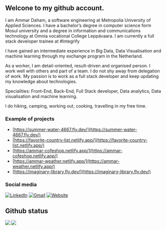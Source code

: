 

## Welcone to my github account.

I am Ammar Daham, a software engineering at Metropolia University of Applied Sciences.  I have a bachelor’s degree in computer science form Mosul university and a degree in information and communications technology at Omnia vocational College Leppävaara. I am currently a full stack developer trainee at #Integrify 

I have gained an intermediate experience in Big Data, Data Visualisation and machine learning through my exchange program in the Netherland.

As a worker, I am detail-oriented, result-driven and organised person. I work well with others and part of a team. I do not shy away from delegation of work. My passion is to work as a full stack developer and keep updating my knowledge about technologies.  

Specialities: Front-End, Back-End, Full Stack developer, Data analytics, Data visualisation and machine learning. 

I do hiking, camping, working out, cooking, travelling in my free time.


### Example of projects
- [https://summer-water-4667.fly.dev/](https://summer-water-4667.fly.dev/)
- [https://favorite-country-list.netlify.app/](https://favorite-country-list.netlify.app/)
- [https://ammar-cofeshop.netlify.app/](https://ammar-cofeshop.netlify.app/)
- [https://ammar-weather.netlify.app/](https://ammar-weather.netlify.app/)
- [https://imaginary-library.fly.dev/](https://imaginary-library.fly.dev/)

### Social media
[![LinkedIn](https://img.shields.io/badge/LinkedIn-blue?style=for-the-badge&logo=linkedin)](https://fi.linkedin.com/in/ammar-daham/)
[![Gmail](https://img.shields.io/badge/Gmail-D14836?style=for-the-badge&logo=gmail&logoColor=white)](mailto:aljewaryammar@gmail.com)
[![Website](https://img.shields.io/badge/website-000000?style=for-the-badge&logo=About.me&logoColor=white)]()


## Github status
<img align="left" src="https://github-readme-stats.vercel.app/api?username=ammar-daham&show_icons=true&hide_border=true" />
<img src="https://github-readme-stats.vercel.app/api/top-langs/?username=ammar-daham&langs_count=5&hide=css,scss,html&hide_border=true" algin="center" />
